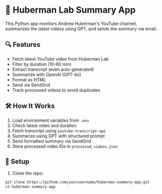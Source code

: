 # 🧠 Huberman Lab Summary App

This Python app monitors Andrew Huberman's YouTube channel, summarizes the latest videos using GPT, and sends the summary via email.

## 🔍 Features

- Fetch latest YouTube video from Huberman Lab
- Filter by duration (10–60 min)
- Extract transcript (even auto-generated)
- Summarize with OpenAI (GPT-4o)
- Format as HTML
- Send via SendGrid
- Track processed videos to avoid duplicates

## 🛠️ How It Works

1. Load environment variables from `.env`
2. Check latest video and duration
3. Fetch transcript using `youtube-transcript-api`
4. Summarize using GPT with structured prompt
5. Send formatted summary via SendGrid
6. Store processed video IDs in `processed_videos.json`

## 🔧 Setup

1. Clone the repo:
```bash
git clone https://github.com/yourusername/huberman-summary-app.git
cd huberman-summary-app

